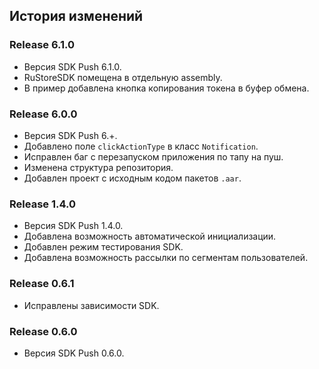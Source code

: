 ## История изменений

### Release 6.1.0
- Версия SDK Push 6.1.0.
- RuStoreSDK помещена в отдельную assembly.
- В пример добавлена кнопка копирования токена в буфер обмена.

### Release 6.0.0
- Версия SDK Push 6.+.
- Добавлено поле `clickActionType` в класс `Notification`.
- Исправлен баг с перезапуском приложения по тапу на пуш.
- Изменена структура репозитория.
- Добавлен проект с исходным кодом пакетов `.aar`.

### Release 1.4.0
- Версия SDK Push 1.4.0.
- Добавлена возможность автоматической инициализации.
- Добавлен режим тестирования SDK.
- Добавлена возможность рассылки по сегментам пользователей.

### Release 0.6.1
- Исправлены зависимости SDK.

### Release 0.6.0
- Версия SDK Push 0.6.0.
